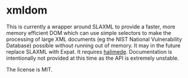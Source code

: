 # xmldom

This is currently a wrapper around SLAXML to provide a faster, more memory efficient DOM which can use simple selectors to make the processing of large XML documents (eg the NIST National Vulnerability Database) possible without running out of memory. It may in the future replace SLAXML with Expat. It requires [halimede](https://github.com/pallene/halimede). Documentation is intentionally not provided at this time as the API is extremely unstable.

The license is MIT.
